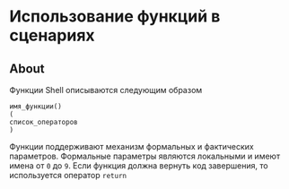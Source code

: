 # Использование функций в сценариях

## About

Функции Shell описываются следующим образом

```shell
имя_функции()
(
список_операторов
)
```

Функции поддерживают механизм формальных и фактических параметров. Формальные параметры являются локальными и имеют имена от `0` до `9`. Если функция должна вернуть код завершения, то используется оператор `return`
